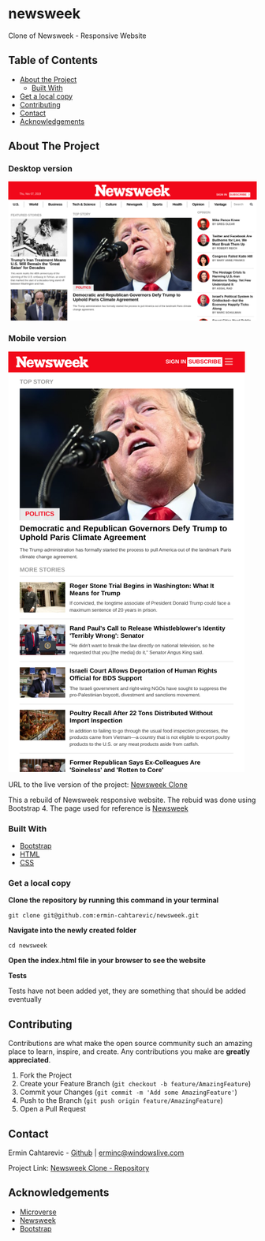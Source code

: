 # newsweek

Clone of Newsweek - Responsive Website

## Table of Contents

* [About the Project](#about-the-project)
  * [Built With](#built-with)
* [Get a local copy](#get-a-local-copy)
* [Contributing](#contributing)
* [Contact](#contact)
* [Acknowledgements](#acknowledgements)

<!-- ABOUT THE PROJECT -->
## About The Project

### Desktop version

![screenshot](./bootstrap-desktop.png)

### Mobile version

![screenshot](./newsweek-mobile.png)

URL to the live version of the project: [Newsweek Clone](https://rawcdn.githack.com/ermin-cahtarevic/newsweek/7a3f3e122276a3f0a5008a3b9866d224a2969815/index.html)

This a rebuild of Newsweek responsive website. The rebuid was done using Bootstrap 4. The page used for reference is [Newsweek](https://www.newsweek.com/)

### Built With

* [Bootstrap](https://getbootstrap.com/)
* [HTML](https://github.com/ermin-cahtarevic/newsweek/blob/developer-branch/index.html)
* [CSS](https://github.com/ermin-cahtarevic/newsweek/blob/developer-branch/style.css)

### Get a local copy

**Clone the repository by running this command in your terminal**
```
git clone git@github.com:ermin-cahtarevic/newsweek.git
```

**Navigate into the newly created folder**
```
cd newsweek
```

**Open the index.html file in your browser to see the website** 

**Tests**

Tests have not been added yet, they are something that should be added eventually


## Contributing

Contributions are what make the open source community such an amazing place to learn, inspire, and create. Any contributions you make are **greatly appreciated**.

1. Fork the Project
2. Create your Feature Branch (`git checkout -b feature/AmazingFeature`)
3. Commit your Changes (`git commit -m 'Add some AmazingFeature'`)
4. Push to the Branch (`git push origin feature/AmazingFeature`)
5. Open a Pull Request


<!-- CONTACT -->
## Contact

Ermin Cahtarevic - [Github](https://github.com/ermin-cahtarevic) | erminc@windowslive.com

Project Link: [Newsweek Clone - Repository](https://github.com/ermin-cahtarevic/newsweek/tree/developer-branch)



<!-- ACKNOWLEDGEMENTS -->
## Acknowledgements

* [Microverse](https://www.microverse.org/)
* [Newsweek](https://www.newsweek.com/)
* [Bootstrap](https://getbootstrap.com/)
